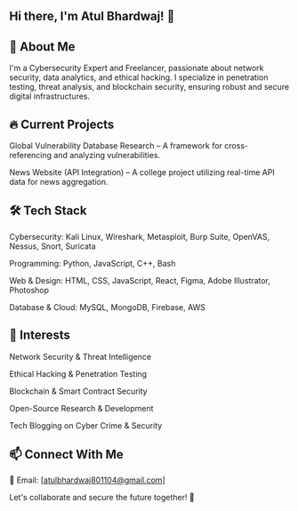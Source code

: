 ## Hi there, I'm Atul Bhardwaj! 👋  




  ## 🚀 About Me 

  I'm a Cybersecurity Expert and Freelancer, passionate about network security, data analytics, and ethical hacking. I specialize in penetration testing, threat analysis, and blockchain security, ensuring robust and         secure digital infrastructures.


## 🔥 Current Projects

Global Vulnerability Database Research – A framework for cross-referencing and analyzing vulnerabilities.

News Website (API Integration) – A college project utilizing real-time API data for news aggregation.

  ## 🛠 Tech Stack

  Cybersecurity: Kali Linux, Wireshark, Metasploit, Burp Suite, OpenVAS, Nessus, Snort, Suricata

  Programming: Python, JavaScript, C++, Bash

  Web & Design: HTML, CSS, JavaScript, React, Figma, Adobe Illustrator, Photoshop

  Database & Cloud: MySQL, MongoDB, Firebase, AWS

  ## 📌 Interests

  Network Security & Threat Intelligence

  Ethical Hacking & Penetration Testing

  Blockchain & Smart Contract Security

  Open-Source Research & Development

  Tech Blogging on Cyber Crime & Security

  ## 📫 Connect With Me

  📧 Email: [atulbhardwaj801104@gmail.com]


  Let's collaborate and secure the future together! 🚀
